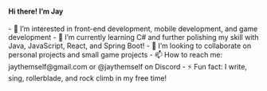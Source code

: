   <h4>Hi there! I’m Jay</h4>
- 👀 I’m interested in front-end development, mobile development, and game development
- 🌱 I’m currently learning C# and further polishing my skill with Java, JavaScript, React, and Spring Boot!
- 💞️ I’m looking to collaborate on personal projects and small game projects
- 📫 How to reach me: jaythemself@gmail.com or @jaythemself on Discord
- ⚡ Fun fact: I write, sing, rollerblade, and rock climb in my free time!

<!---
jaythemself/jaythemself is a ✨ special ✨ repository because its `README.md` (this file) appears on your GitHub profile.
You can click the Preview link to take a look at your changes.
--->
